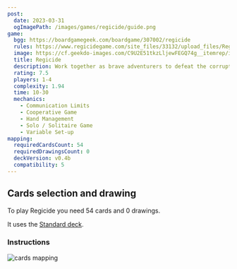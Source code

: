 ```yaml
---
post:
  date: 2023-03-31
  ogImagePath: /images/games/regicide/guide.png
game:
  bgg: https://boardgamegeek.com/boardgame/307002/regicide
  rules: https://www.regicidegame.com/site_files/33132/upload_files/RegicideRulesA4.pdf
  image: https://cf.geekdo-images.com/C9U2E51tkzLljewFEGQ74g__itemrep/img/gMi_9WcTU5PYLxfyrSDTch7rDMI=/fit-in/246x300/filters:strip_icc()/pic5837347.jpg
  title: Regicide
  description: Work together as brave adventurers to defeat the corrupted monarchy.
  rating: 7.5
  players: 1-4
  complexity: 1.94
  time: 10-30
  mechanics:
    - Communication Limits
    - Cooperative Game
    - Hand Management
    - Solo / Solitaire Game
    - Variable Set-up
mapping:
  requiredCardsCount: 54
  requiredDrawingsCount: 0
  deckVersion: v0.4b
  compatibility: 5
---
```


## Cards selection and drawing

To play Regicide you need 54 cards and 0 drawings.

It uses the [Standard deck](/games/standard-deck).

### Instructions

![cards mapping](/images/games/regicide/guide.png)
